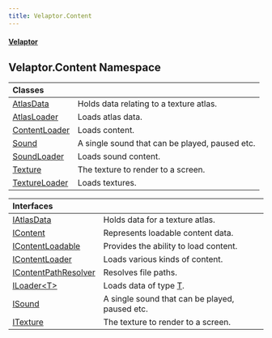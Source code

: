 ```yaml
---
title: Velaptor.Content
---
```


#### [Velaptor](Namespaces.md 'Velaptor Namespaces')

## Velaptor.Content Namespace

| Classes | |
| :--- | :--- |
| [AtlasData](Velaptor.Content.AtlasData.md 'Velaptor.Content.AtlasData') | Holds data relating to a texture atlas. |
| [AtlasLoader](Velaptor.Content.AtlasLoader.md 'Velaptor.Content.AtlasLoader') | Loads atlas data. |
| [ContentLoader](Velaptor.Content.ContentLoader.md 'Velaptor.Content.ContentLoader') | Loads content. |
| [Sound](Velaptor.Content.Sound.md 'Velaptor.Content.Sound') | A single sound that can be played, paused etc. |
| [SoundLoader](Velaptor.Content.SoundLoader.md 'Velaptor.Content.SoundLoader') | Loads sound content. |
| [Texture](Velaptor.Content.Texture.md 'Velaptor.Content.Texture') | The texture to render to a screen. |
| [TextureLoader](Velaptor.Content.TextureLoader.md 'Velaptor.Content.TextureLoader') | Loads textures. |

| Interfaces | |
| :--- | :--- |
| [IAtlasData](Velaptor.Content.IAtlasData.md 'Velaptor.Content.IAtlasData') | Holds data for a texture atlas. |
| [IContent](Velaptor.Content.IContent.md 'Velaptor.Content.IContent') | Represents loadable content data. |
| [IContentLoadable](Velaptor.Content.IContentLoadable.md 'Velaptor.Content.IContentLoadable') | Provides the ability to load content. |
| [IContentLoader](Velaptor.Content.IContentLoader.md 'Velaptor.Content.IContentLoader') | Loads various kinds of content. |
| [IContentPathResolver](Velaptor.Content.IContentPathResolver.md 'Velaptor.Content.IContentPathResolver') | Resolves file paths. |
| [ILoader&lt;T&gt;](Velaptor.Content.ILoader_T_.md 'Velaptor.Content.ILoader<T>') | Loads data of type [T](Velaptor.Content.ILoader_T_.md#Velaptor.Content.ILoader_T_.T 'Velaptor.Content.ILoader<T>.T'). |
| [ISound](Velaptor.Content.ISound.md 'Velaptor.Content.ISound') | A single sound that can be played, paused etc. |
| [ITexture](Velaptor.Content.ITexture.md 'Velaptor.Content.ITexture') | The texture to render to a screen. |
